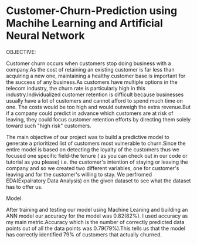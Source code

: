 # Customer-Churn-Prediction using Machihe Learning and Artificial Neural Network
OBJECTIVE:

Customer churn occurs when customers stop doing business with a company.As the cost of retaining an existing customer is far less than acquiring a new one, maintaining a healthy customer base is important for the success of any business.As customers have multiple options in the telecom industry, the churn rate is particularly high in this industry.Individualized customer retention is difficult because businesses usually have a lot of customers and cannot afford to spend much time on one. The costs would be too high and would outweigh the extra revenue.But if a company could predict in advance which customers are at risk of leaving, they could focus customer retention efforts by directing them solely toward such "high risk" customers.

The main objective of our project was to build a predictive model to generate a prioritized list of customers most vulnerable to churn.Since the entire model is based on detecting the loyalty of  the customers thus we focused one specific field-the tenure ( as you can check out in our code or tutorial as you please) i.e. the customer's intention of staying or leaving the company and so we created two different variables, one for customer's leaving  and for the customer's willing to stay. We perfromed EDA(Expalratory Data Analysis) on the given dataset to see what the dataset has to offer us.

Model:

After training and testing our model using Machine Leaning and building an ANN model our accuracy for the model was 0.82(82%). I used accuracy as my main metric.Accuracy which is the number of correctly predicted data points out of all the data points was 0.79(79%).This tells us that the model has correctly identified 79% of customers that actually churned.
